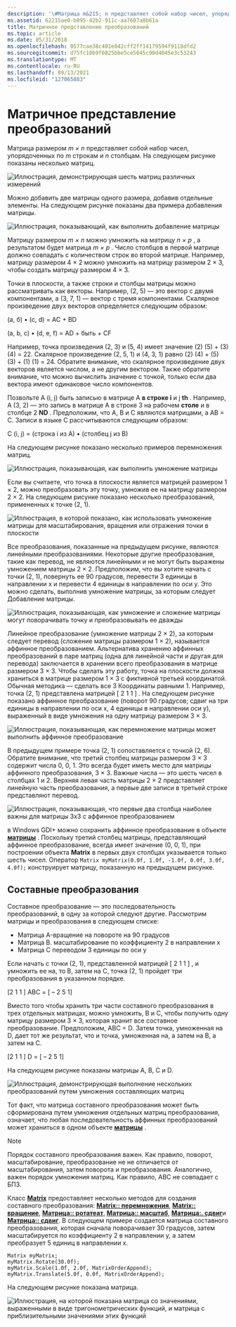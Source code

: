 ```yaml
---
description: '\#Матрица m&215; n представляет собой набор чисел, упорядоченных по m строкам и n столбцам. На следующем рисунке показаны несколько матриц.'
ms.assetid: 62215ae0-b095-42b2-911c-aa7607a8b61a
title: Матричное представление преобразований
ms.topic: article
ms.date: 05/31/2018
ms.openlocfilehash: 0577cae38c401e842cff2ff14179594f9118dfd2
ms.sourcegitcommit: d75fc10b9f0825bbe5ce5045c90d4045e3c53243
ms.translationtype: MT
ms.contentlocale: ru-RU
ms.lasthandoff: 09/13/2021
ms.locfileid: "127065883"
---
```

# <a name="matrix-representation-of-transformations"></a>Матричное представление преобразований

Матрица размером *m × n* представляет собой набор чисел, упорядоченных по *m* строкам и *n* столбцам. На следующем рисунке показаны несколько матриц.

![Иллюстрация, демонстрирующая шесть матриц различных измерений](images/aboutgdip05-art04.png)

Можно добавить две матрицы одного размера, добавив отдельные элементы. На следующем рисунке показаны два примера добавления матрицы.

![Иллюстрация, показывающий, как выполнить добавление матрицы](images/aboutgdip05-art05.png)

Матрицу размером *m × n* можно умножить на матрицу *n × p* , а результатом будет матрица *m × p* . Число столбцов в первой матрице должно совпадать с количеством строк во второй матрице. Например, матрицу размером 4 × 2 можно умножить на матрицу размером 2 × 3, чтобы создать матрицу размером 4 × 3.

Точки в плоскости, а также строки и столбцы матрицы можно рассматривать как векторы. Например, (2, 5) — это вектор с двумя компонентами, а (3, 7, 1) — вектор с тремя компонентами. Скалярное произведение двух векторов определяется следующим образом:

(a, б) • (c, d) = AC + BD

(a, b, c) • (d, e, f) = AD + быть + CF

Например, точка произведения (2, 3) и (5, 4) имеет значение (2) (5) + (3) (4) = 22. Скалярное произведение (2, 5, 1) и (4, 3, 1) равно (2) (4) + (5) (3) + (1) (1) = 24. Обратите внимание, что скалярное произведение двух векторов является числом, а не другим вектором. Также обратите внимание, что можно вычислить значение с точкой, только если два вектора имеют одинаковое число компонентов.

Позвольте A (i, j) быть записью в матрице A **в строке i** и j **th** . Например, A (3, 2) — это запись в матрице A в строке 3 на рабочем **столе** и в столбце 2 **ND** . Предположим, что A, B и C являются матрицами, а AB = C. Записи в языке C рассчитываются следующим образом:

C (i, j) = (строка i из A) • (столбец j из B)

На следующем рисунке показано несколько примеров перемножения матриц.

![Иллюстрация, показывающая, как выполнить умножение матрицы](images/aboutgdip05-art06.png)

Если вы считаете, что точка в плоскости является матрицей размером 1 × 2, можно преобразовать эту точку, умножив ее на матрицу размером 2 × 2. На следующем рисунке показано несколько преобразований, примененных к точке (2, 1).

![Иллюстрация, в которой показано, как использовать умножение матрицы для масштабирования, вращения или отражения точки в плоскости](images/aboutgdip05-art07.png)

Все преобразования, показанные на предыдущем рисунке, являются линейными преобразованиями. Некоторые другие преобразования, такие как перевод, не являются линейными и не могут быть выражены умножением матрицы 2 × 2. Предположим, что вы хотите начать с точки (2, 1), повернуть ее 90 градусов, перевести 3 единицы в направлении x и перевести 4 единицы в направлении по оси y. Это можно сделать, выполнив умножение матрицы, за которым следует Добавление матрицы.

![Иллюстрация, показывающая, как умножение и сложение матрицы могут поворачивать точку и преобразовывать ее дважды](images/aboutgdip05-art08.png)

Линейное преобразование (умножение матрицы 2 × 2), за которым следует перевод (сложение матрицы размером 1 × 2), называется аффинное преобразованием. Альтернатива хранению аффинных преобразований в паре матриц (одна для линейной части и другая для перевода) заключается в хранении всего преобразования в матрице размером 3 × 3. Чтобы сделать эту работу, точка на плоскости должна храниться в матрице размером 1 × 3 с фиктивной третьей координатой. Обычная методика — сделать все 3 Координаты равными 1. Например, точка (2, 1) представлена матрицей \[ 2 1 1 \] . На следующем рисунке показано аффинное преобразование (поворот 90 градусов; сдвиг на три единицы в направлении по оси x, 4 единицы в направлении оси y), выраженный в виде умножения на одну матрицу размером 3 × 3.

![Иллюстрация, показывающая, как перемножение матрицы может выполнить аффинное преобразование](images/aboutgdip05-art09.png)

В предыдущем примере точка (2, 1) сопоставляется с точкой (2, 6). Обратите внимание, что третий столбец матрицы размером 3 × 3 содержит числа 0, 0, 1. Это всегда будет иметь место для матрицы аффинного преобразования, 3 × 3. Важные числа — это шесть чисел в столбцах 1 и 2. Верхняя левая часть матрицы 2 × 2 представляет линейную часть преобразования, а первые две записи в третьей строке представляют перевод.

![Иллюстрация, показывающая, что первые два столбца наиболее важны для матрицы 3x3 с аффинное преобразованием](images/aboutgdip05-art10.png)

в Windows GDI+ можно сохранить аффинное преобразование в объекте [**матрицы**](/windows/desktop/api/gdiplusmatrix/nl-gdiplusmatrix-matrix) . Поскольку третий столбец матрицы, представляющий аффинное преобразование, всегда имеет значение (0, 0, 1), при построении объекта **Matrix** в первых двух столбцах указывается только шесть чисел. Оператор `Matrix myMatrix(0.0f, 1.0f, -1.0f, 0.0f, 3.0f, 4.0f);` конструирует матрицу, показанную на предыдущем рисунке.

## <a name="composite-transformations"></a>Составные преобразования

Составное преобразование — это последовательность преобразований, в одну за которой следуют другие. Рассмотрим матрицы и преобразования в следующем списке:

-   Матрица A-вращение на повороте на 90 градусов
-   Матрица B. масштабирование по коэффициенту 2 в направлении x
-   Матрица C переводом 3 единицы по оси y

Если начать с точки (2, 1), представленной матрицей \[ 2 1 1 \] , и умножить ее на, то B, затем на C, точка (2, 1) пройдет три преобразования в указанном порядке.

\[2 1 1 \] ABC = \[ – 2 5 1\]

Вместо того чтобы хранить три части составного преобразования в трех отдельных матрицах, можно умножить, B и C, чтобы получить одну матрицу размером 3 × 3, которая хранит все составное преобразование. Предположим, ABC = D. Затем точка, умноженная на D, дает тот же результат, что и точка, умноженная на, а затем на B, а затем на C.

\[2 1 1 \] D = \[ – 2 5 1\]

На следующем рисунке показаны матрицы A, B, C и D.

![Иллюстрация, демонстрирующая выполнение нескольких преобразований путем умножения составляющих матриц](images/aboutgdip05-art12.png)

Тот факт, что матрица составного преобразования может быть сформирована путем умножения отдельных матриц преобразования, означает, что любая последовательность аффинных преобразований может храниться в одном объекте [**матрицы**](/windows/desktop/api/gdiplusmatrix/nl-gdiplusmatrix-matrix) .

> [!Note]  
> Порядок составного преобразования важен. Как правило, поворот, масштабирование, преобразование не не отличается от масштабирования, затем поворота и преобразования. Аналогично, важен порядок умножения матриц. Как правило, ABC не совпадает с БПЗ.

 

Класс [**Matrix**](/windows/desktop/api/gdiplusmatrix/nl-gdiplusmatrix-matrix) предоставляет несколько методов для создания составного преобразования: [**Matrix:: перемножения**](/windows/desktop/api/Gdiplusmatrix/nf-gdiplusmatrix-matrix-multiply), [**Matrix:: вращение**](/windows/desktop/api/Gdiplusmatrix/nf-gdiplusmatrix-matrix-rotate), [**Матрица:: ротатеат**](/windows/desktop/api/Gdiplusmatrix/nf-gdiplusmatrix-matrix-rotateat), [**Матрица:: масштаб**](/windows/desktop/api/Gdiplusmatrix/nf-gdiplusmatrix-matrix-scale), [**Матрица:. сдвиг**](/windows/desktop/api/Gdiplusmatrix/nf-gdiplusmatrix-matrix-shear)и [**Матрица:: сдвиг**](/windows/desktop/api/Gdiplusmatrix/nf-gdiplusmatrix-matrix-translate). В следующем примере создается матрица составного преобразования, которая сначала поворачивает 30 градусов, затем масштабируется по коэффициенту 2 в направлении y, а затем преобразует 5 единиц в направлении x.


```
Matrix myMatrix;
myMatrix.Rotate(30.0f);
myMatrix.Scale(1.0f, 2.0f, MatrixOrderAppend);
myMatrix.Translate(5.0f, 0.0f, MatrixOrderAppend);
```



На следующем рисунке показана матрица.

![Иллюстрация, на которой показана матрица со значениями, выраженными в виде тригонометрических функций, и матрица с приблизительными значениями этих функций](images/aboutgdip05-art13.png)

 

 



